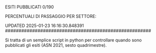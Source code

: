 ESITI PUBBLICATI 0/190 

PERCENTUALI DI PASSAGGIO PER SETTORE:

UPDATED 2025-01-23 16:16:30.848391
###################################################### 

Si tratta di un semplice script in python per controllare quando sono pubblicati gli esiti (ASN 2021, sesto quadrimestre).

